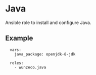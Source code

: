 Java
====

Ansible role to install and configure Java.

## Example

```
  vars:
    java_package: openjdk-8-jdk

  roles:
    - wunzeco.java
```
